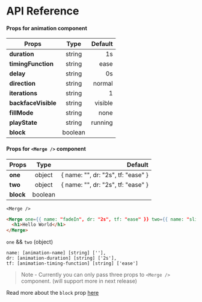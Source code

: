 # API Reference

#### Props for animation component

| Props        | Type           | Default  |
| ------------- |:-------------:| -----:|
| **duration**      | string | 1s |
| **timingFunction**      | string      |   ease |
| **delay** | string      |    0s |
| **direction** | string      |    normal |
| **iterations** | string      |    1 |
| **backfaceVisible** | string      |    visible |
| **fillMode** | string      |    none |
| **playState** | string      |    running |
| **block** | boolean      |    |

#### Props for `<Merge />` component

| Props        | Type           | Default  |
| ------------- |:-------------:| -----:|
| **one**      | object | { name: "", dr: "2s", tf: "ease" } |
| **two**      | object      |   { name: "", dr: "2s", tf: "ease" } |
| **block** | boolean      |    |

`<Merge />`

```html
<Merge one={{ name: "fadeIn", dr: "2s", tf: "ease" }} two={{ name: "slideUp", dr: "2s", tf: "ease" }}>
  <h1>Hello World</h1>
</Merge>
```

`one` && `two` (object)

```
name: [animation-name] [string] [''],
dr: [animation-duration] [string] ['2s'],
tf: [animation-timing-function] [string] ['ease']
```

> Note - Currently you can only pass three props to `<Merge />` component. (will support more in next release)

Read more about the `block` prop [here](faq.md)
